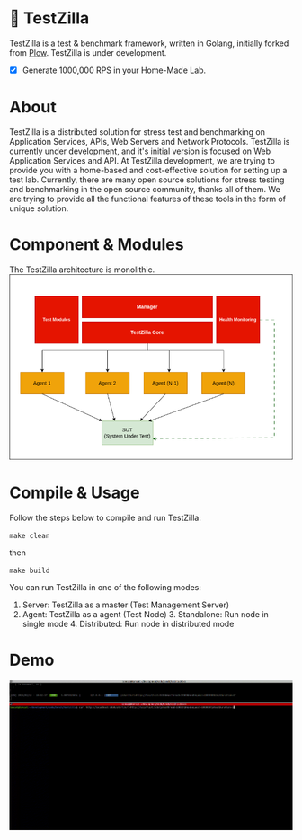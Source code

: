 # 🦖 TestZilla 

TestZilla is a test  & benchmark framework, written in Golang, initially forked from [Plow](https://github.com/six-ddc/plow). TestZilla is under development.

 - [x] Generate 1000,000 RPS in your Home-Made Lab.

# About 

TestZilla is a distributed solution for stress test and benchmarking on Application Services, APIs, Web Servers and Network Protocols.
TestZilla is currently under development, and it's initial version is focused on Web Application Services and API. At TestZilla development, we are trying to provide you with a home-based and cost-effective solution for setting up a test lab.
Currently, there are many open source solutions for stress testing and benchmarking in the open source community, thanks all of them.  We are trying to provide all the functional features of these tools in the form of  unique  solution.


# Component & Modules
The TestZilla architecture is monolithic.
![TestZilla Internal](TestZilla.png)


# Compile & Usage
Follow the steps below to compile and run TestZilla:

``
make clean
``

then

``
make build
``

You can run TestZilla in one of the following modes:

1. Server: TestZilla as a master (Test Management Server)
2. Agent:  TestZilla as a agent (Test Node)
   3. Standalone: Run node in single mode
   4. Distributed: Run node in distributed mode 



# Demo
![TestZilla Demo](demo.gif)
